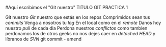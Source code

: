 #Aquí escribimos el "Git nuestro"
TITULO GIT PRACTICA 1

Git nuestro
*Git* nuestro que estás en los repos
Comprimidos sean tus *commits*
Venga a nosotros tu *log*
En el local como en el *remote*
Danos hoy nuestro *pull* de cada dia
Perdona nuestros *conflictos*
como tambien perdonamos los de otros geeks
no nos dejes caer en *detached HEAD*
y líbranos de *SVN*
git commit - amend 

